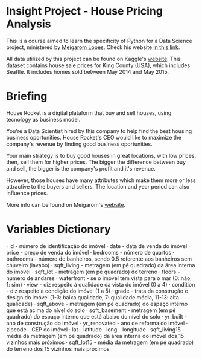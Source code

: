 # Insight Project - House Pricing Analysis
This is a course aimed to learn the specificity of Python for a Data Science project, ministered by [Meigarom Lopes](https://www.instagram.com/meigarom.datascience/). Check his website [in this link](https://sejaumdatascientist.com).

All data utilized by this project can be found on Kaggle's [website](https://www.kaggle.com/harlfoxem/housesalesprediction). This dataset contains house sale prices for King County (USA), which includes Seattle. It includes homes sold between May 2014 and May 2015.

# Briefing

House Rocket is a digital plataform that buy and sell houses, using tecnology as business model. 

You're a Data Scientist hired by this company to help find the best housing business oportunities. House Rocket's CEO would like to maximize the company's revenue by finding good business oportunities.

Your main strategy is to buy good houses in great locations, with low prices, then, sell them for higher prices. The bigger the difference between buy and sell, the bigger is the company's profit and it's revenue.

However, those houses have many attributes which make them more or less attractive to the buyers and sellers. The location and year period can also influence prices. 

More info can be found on Meigarom's [website](https://sejaumdatascientist.com/os-5-projetos-de-data-science-que-fara-o-recrutador-olhar-para-voce/).

# Variables Dictionary

· id - número de identificação do imóvel
· date - data de venda do imóvel
· price - preço de venda do imóvel
· bedrooms - número de quartos
· bathrooms - número de banheiros, sendo 0.5 referente aos banheiros sem chuveiro (lavabo)
· sqft_living - metragem (em pé quadrado) da área interna do imóvel
· sqft_lot - metragem (em pé quadrado) do terreno
· floors - número de andares
· waterfront - se o imóvel tem vista para o mar (0: não, 1: sim)
· view - diz respeito à qualidade da vista do imóvel (0 a 4)
· condition - diz respeito à condição do imóvel (1 a 5)
· grade - trata da construção e design do imóvel (1-3: baixa qualidade, 7: qualidade média, 11-13: alta qualidade)
· sqft_above - metragem (em pé quadrado) do espaço interno que está acima do nível do solo
· sqft_basement - metragem (em pé quadrado) do espaço interno que está abaixo do nível do solo
· yr_built - ano de construção do imóvel
· yr_renovated - ano de reforma do imóvel
· zipcode - CEP do imóvel
· lat - latitude
· long - longitude
· sqft_living15 - média da metragem (em pé quadrado) da área interna do imóvel dos 15 vizinhos mais próximos
· sqft_lot15 - média da metragem (em pé quadrado) do terreno dos 15 vizinhos mais próximos
